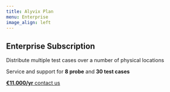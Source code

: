 ```yaml
---
title: Alyvix Plan
menu: Enterprise
image_align: left
---
```


## **Enterprise** Subscription

Distribute multiple test cases over a number of physical locations

Service and support for **8 probe** and **30 test cases**

[**€11.000/yr** contact us](mailto:info@alyvix.com?classes=btn,btn-success,btn-lg&target=_blank)
